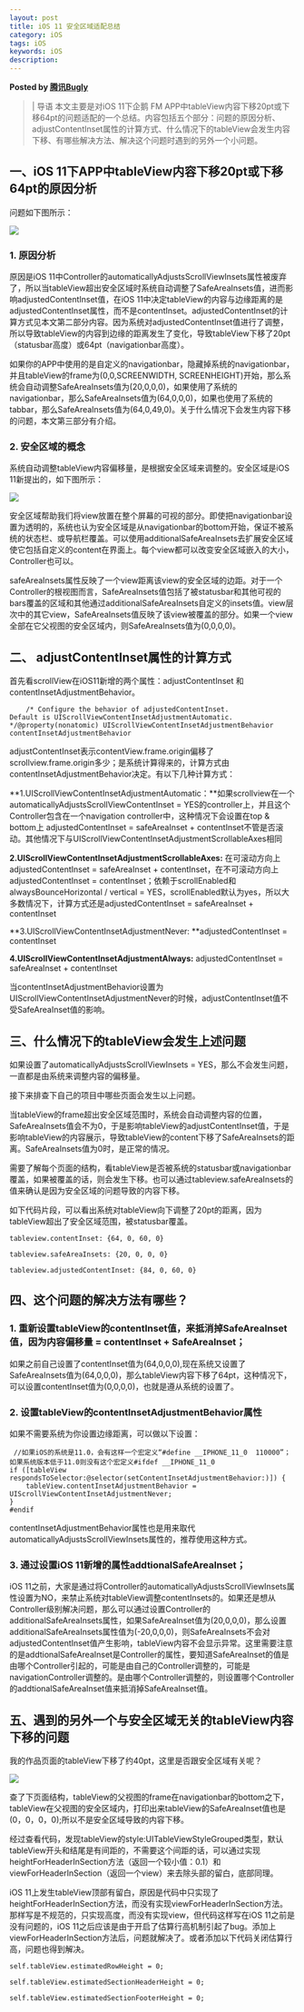 ```yaml
---  
layout: post  
title: iOS 11 安全区域适配总结  
category: iOS  
tags: iOS  
keywords: iOS  
description: 
---  
```


__Posted by [腾讯Bugly](https://mp.weixin.qq.com/s/W1_0VrchCO50owhJNmJnuQ##)__  

> | 导语 本文主要是对iOS 11下企鹅 FM APP中tableView内容下移20pt或下移64pt的问题适配的一个总结。内容包括五个部分：问题的原因分析、adjustContentInset属性的计算方式、什么情况下的tableView会发生内容下移、有哪些解决方法、解决这个问题时遇到的另外一个小问题。  

## 一、iOS 11下APP中tableView内容下移20pt或下移64pt的原因分析  

问题如下图所示：  

![](https://mmbiz.qpic.cn/mmbiz_png/tnZGrhTk4ddhntVjcRblhIayTRZDItknI8HBLibkia0hdAVKYPBV5ddIKYvM5fT135cowqWiaTSuY2QcUjxhiaa61g/640?wx_fmt=png&tp=webp&wxfrom=5&wx_lazy=1)  

### 1\. 原因分析  

原因是iOS 11中Controller的automaticallyAdjustsScrollViewInsets属性被废弃了，所以当tableView超出安全区域时系统自动调整了SafeAreaInsets值，进而影响adjustedContentInset值，在iOS 11中决定tableView的内容与边缘距离的是adjustedContentInset属性，而不是contentInset。adjustedContentInset的计算方式见本文第二部分内容。因为系统对adjustedContentInset值进行了调整，所以导致tableView的内容到边缘的距离发生了变化，导致tableView下移了20pt（statusbar高度）或64pt（navigationbar高度）。  

如果你的APP中使用的是自定义的navigationbar，隐藏掉系统的navigationbar，并且tableView的frame为(0,0,SCREENWIDTH, SCREENHEIGHT)开始，那么系统会自动调整SafeAreaInsets值为(20,0,0,0)，如果使用了系统的navigationbar，那么SafeAreaInsets值为(64,0,0,0)，如果也使用了系统的tabbar，那么SafeAreaInsets值为(64,0,49,0)。关于什么情况下会发生内容下移的问题，本文第三部分有介绍。  

### 2\. 安全区域的概念  

系统自动调整tableView内容偏移量，是根据安全区域来调整的。安全区域是iOS 11新提出的，如下图所示：  

![](https://mmbiz.qpic.cn/mmbiz_png/tnZGrhTk4ddhntVjcRblhIayTRZDItknVLZs1LiaDuUH0DFXsGrTHvWhDAGlhicbv0zeZO5hWPHDicmsGo8keXvYw/640?wx_fmt=png&tp=webp&wxfrom=5&wx_lazy=1)  

安全区域帮助我们将view放置在整个屏幕的可视的部分。即使把navigationbar设置为透明的，系统也认为安全区域是从navigationbar的bottom开始，保证不被系统的状态栏、或导航栏覆盖。可以使用additionalSafeAreaInsets去扩展安全区域使它包括自定义的content在界面上。每个view都可以改变安全区域嵌入的大小，Controller也可以。  

safeAreaInsets属性反映了一个view距离该view的安全区域的边距。对于一个Controller的根视图而言，SafeAreaInsets值包括了被statusbar和其他可视的bars覆盖的区域和其他通过additionalSafeAreaInsets自定义的insets值。view层次中的其它view，SafeAreaInsets值反映了该view被覆盖的部分。如果一个view全部在它父视图的安全区域内，则SafeAreaInsets值为(0,0,0,0)。  

## 二、 adjustContentInset属性的计算方式  

首先看scrollView在iOS11新增的两个属性：adjustContentInset 和 contentInsetAdjustmentBehavior。  

```  
    /* Configure the behavior of adjustedContentInset.  
Default is UIScrollViewContentInsetAdjustmentAutomatic.  
*/@property(nonatomic) UIScrollViewContentInsetAdjustmentBehavior contentInsetAdjustmentBehavior  
```  

adjustContentInset表示contentView.frame.origin偏移了scrollview.frame.origin多少；是系统计算得来的，计算方式由contentInsetAdjustmentBehavior决定。有以下几种计算方式：  

**1.UIScrollViewContentInsetAdjustmentAutomatic：**如果scrollview在一个automaticallyAdjustsScrollViewContentInset = YES的controller上，并且这个Controller包含在一个navigation controller中，这种情况下会设置在top & bottom上 adjustedContentInset = safeAreaInset + contentInset不管是否滚动。其他情况下与UIScrollViewContentInsetAdjustmentScrollableAxes相同  

**2.UIScrollViewContentInsetAdjustmentScrollableAxes:** 在可滚动方向上adjustedContentInset = safeAreaInset + contentInset，在不可滚动方向上adjustedContentInset = contentInset；依赖于scrollEnabled和alwaysBounceHorizontal / vertical = YES，scrollEnabled默认为yes，所以大多数情况下，计算方式还是adjustedContentInset = safeAreaInset + contentInset  

**3.UIScrollViewContentInsetAdjustmentNever: **adjustedContentInset = contentInset  

**4.UIScrollViewContentInsetAdjustmentAlways:** adjustedContentInset = safeAreaInset + contentInset  

当contentInsetAdjustmentBehavior设置为UIScrollViewContentInsetAdjustmentNever的时候，adjustContentInset值不受SafeAreaInset值的影响。  

## 三、什么情况下的tableView会发生上述问题  

如果设置了automaticallyAdjustsScrollViewInsets = YES，那么不会发生问题，一直都是由系统来调整内容的偏移量。  

接下来排查下自己的项目中哪些页面会发生以上问题。  

当tableView的frame超出安全区域范围时，系统会自动调整内容的位置，SafeAreaInsets值会不为0，于是影响tableView的adjustContentInset值，于是影响tableView的内容展示，导致tableView的content下移了SafeAreaInsets的距离。SafeAreaInsets值为0时，是正常的情况。  

需要了解每个页面的结构，看tableView是否被系统的statusbar或navigationbar覆盖，如果被覆盖的话，则会发生下移。也可以通过tableview.safeAreaInsets的值来确认是因为安全区域的问题导致的内容下移。  

如下代码片段，可以看出系统对tableView向下调整了20pt的距离，因为tableView超出了安全区域范围，被statusbar覆盖。  

```  
tableview.contentInset: {64, 0, 60, 0}  

tableview.safeAreaInsets: {20, 0, 0, 0}  

tableview.adjustedContentInset: {84, 0, 60, 0}  
```  

## 四、这个问题的解决方法有哪些？  

### 1\. 重新设置tableView的contentInset值，来抵消掉SafeAreaInset值，因为内容偏移量 = contentInset + SafeAreaInset；  

如果之前自己设置了contentInset值为(64,0,0,0),现在系统又设置了SafeAreaInsets值为(64,0,0,0)，那么tableView内容下移了64pt，这种情况下，可以设置contentInset值为(0,0,0,0)，也就是遵从系统的设置了。  

### 2\. 设置tableView的contentInsetAdjustmentBehavior属性  

如果不需要系统为你设置边缘距离，可以做以下设置：  

```  
 //如果iOS的系统是11.0，会有这样一个宏定义“#define __IPHONE_11_0  110000”；如果系统版本低于11.0则没有这个宏定义#ifdef __IPHONE_11_0   
if ([tableView respondsToSelector:@selector(setContentInsetAdjustmentBehavior:)]) {  
    tableView.contentInsetAdjustmentBehavior = UIScrollViewContentInsetAdjustmentNever;  
}  
#endif  
```  

contentInsetAdjustmentBehavior属性也是用来取代automaticallyAdjustsScrollViewInsets属性的，推荐使用这种方式。  

### 3\. 通过设置iOS 11新增的属性addtionalSafeAreaInset；  

iOS 11之前，大家是通过将Controller的automaticallyAdjustsScrollViewInsets属性设置为NO，来禁止系统对tableView调整contentInsets的。如果还是想从Controller级别解决问题，那么可以通过设置Controller的additionalSafeAreaInsets属性，如果SafeAreaInset值为(20,0,0,0)，那么设置additionalSafeAreaInsets属性值为(-20,0,0,0)，则SafeAreaInsets不会对adjustedContentInset值产生影响，tableView内容不会显示异常。这里需要注意的是addtionalSafeAreaInset是Controller的属性，要知道SafeAreaInset的值是由哪个Controller引起的，可能是由自己的Controller调整的，可能是navigationController调整的。是由哪个Controller调整的，则设置哪个Controller的addtionalSafeAreaInset值来抵消掉SafeAreaInset值。  

## 五、遇到的另外一个与安全区域无关的tableView内容下移的问题  

我的作品页面的tableView下移了约40pt，这里是否跟安全区域有关呢？  

![](https://mmbiz.qpic.cn/mmbiz_png/tnZGrhTk4ddhntVjcRblhIayTRZDItknX3ZbmbjrdlU7gsUMCMHf5YzicA8IZFRHMyoIoIzHq1cdJUBxib5SPVcQ/640?wx_fmt=png&tp=webp&wxfrom=5&wx_lazy=1)  

查了下页面结构，tableView的父视图的frame在navigationbar的bottom之下，tableView在父视图的安全区域内，打印出来tableView的SafeAreaInset值也是(0，0，0，0);所以不是安全区域导致的内容下移。  

经过查看代码，发现tableView的style:UITableViewStyleGrouped类型，默认tableView开头和结尾是有间距的，不需要这个间距的话，可以通过实现heightForHeaderInSection方法（返回一个较小值：0.1）和viewForHeaderInSection（返回一个view）来去除头部的留白，底部同理。  

iOS 11上发生tableView顶部有留白，原因是代码中只实现了heightForHeaderInSection方法，而没有实现viewForHeaderInSection方法。那样写是不规范的，只实现高度，而没有实现view，但代码这样写在iOS 11之前是没有问题的，iOS 11之后应该是由于开启了估算行高机制引起了bug。添加上viewForHeaderInSection方法后，问题就解决了。或者添加以下代码关闭估算行高，问题也得到解决。  

```  
self.tableView.estimatedRowHeight = 0;  

self.tableView.estimatedSectionHeaderHeight = 0;  

self.tableView.estimatedSectionFooterHeight = 0;  
```  

